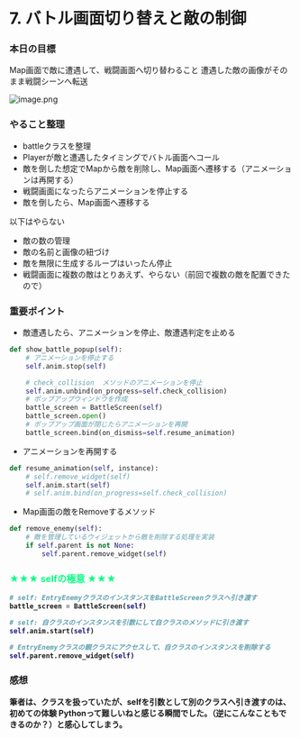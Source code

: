 # 7. バトル画面切り替えと敵の制御

### 本日の目標
Map画面で敵に遭遇して、戦闘画面へ切り替わること
遭遇した敵の画像がそのまま戦闘シーンへ転送

![image.png](https://qiita-image-store.s3.ap-northeast-1.amazonaws.com/0/576081/9e0d1dd9-c24c-e8be-7148-66adfab3ea0c.png)

### やること整理
* battleクラスを整理
* Playerが敵と遭遇したタイミングでバトル画面へコール
* 敵を倒した想定でMapから敵を削除し、Map画面へ遷移する（アニメーションは再開する）
* 戦闘画面になったらアニメーションを停止する
* 敵を倒したら、Map画面へ遷移する

以下はやらない
* 敵の数の管理
* 敵の名前と画像の紐づけ
* 敵を無限に生成するループはいったん停止
* 戦闘画面に複数の敵はとりあえず、やらない（前回で複数の敵を配置できたので）

### 重要ポイント

* 敵遭遇したら、アニメーションを停止、敵遭遇判定を止める
```py
def show_battle_popup(self):
    # アニメーションを停止する
    self.anim.stop(self)

    # check_collision  メソッドのアニメーションを停止
    self.anim.unbind(on_progress=self.check_collision)
    # ポップアップウィンドウを作成
    battle_screen = BattleScreen(self)
    battle_screen.open()
    # ポップアップ画面が閉じたらアニメーションを再開
    battle_screen.bind(on_dismiss=self.resume_animation)
```
* アニメーションを再開する
```py
def resume_animation(self, instance):
    # self.remove_widget(self)
    self.anim.start(self)
    # self.anim.bind(on_progress=self.check_collision)
```
* Map画面の敵をRemoveするメソッド
```py
def remove_enemy(self):
    # 敵を管理しているウィジェットから敵を削除する処理を実装
    if self.parent is not None:
        self.parent.remove_widget(self)
```

### <font color="SpringGreen"><b>  ★★★ selfの極意 ★★★ </font>
```py
# self: EntryEnemyクラスのインスタンスをBattleScreenクラスへ引き渡す
battle_screen = BattleScreen(self)

# self: 自クラスのインスタンスを引数にして自クラスのメソッドに引き渡す
self.anim.start(self)  

# EntryEnemyクラスの親クラスにアクセスして、自クラスのインスタンスを削除する
self.parent.remove_widget(self)
```
### 感想
筆者は、クラスを扱っていたが、selfを引数として別のクラスへ引き渡すのは、初めての体験
Pythonって難しいねと感じる瞬間でした。（逆にこんなこともできるのか？）と感心してしまう。

